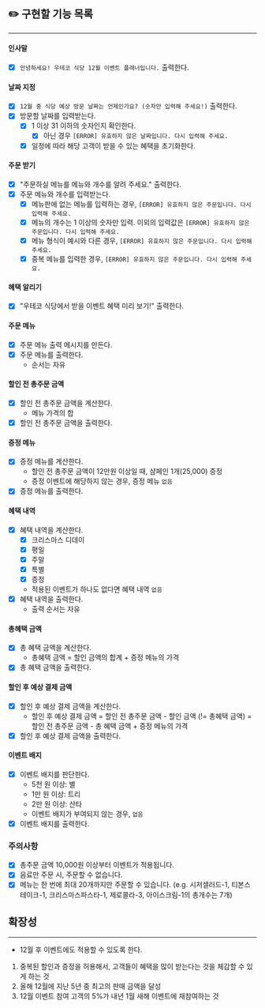 ## ✏️ 구현할 기능 목록

---

#### 인사말

- [x] `안녕하세요! 우테코 식당 12월 이벤트 플래너입니다.` 출력한다.

#### 날짜 지정

- [x] `12월 중 식당 예상 방문 날짜는 언제인가요? (숫자만 입력해 주세요!)` 출력한다.
- [x] 방문할 날짜를 입력받는다.
    - [x] 1 이상 31 이하의 숫자인지 확인한다.
        - [x] 아닌 경우 `[ERROR] 유효하지 않은 날짜입니다. 다시 입력해 주세요.`
    - [x] 일정에 따라 해당 고객이 받을 수 있는 혜택을 초기화한다.

#### 주문 받기

- [x] "주문하실 메뉴를 메뉴와 개수를 알려 주세요." 출력한다.
- [x] 주문 메뉴와 개수를 입력받는다.
    - [x] 메뉴판에 없는 메뉴를 입력하는 경우, `[ERROR] 유효하지 않은 주문입니다. 다시 입력해 주세요.`
    - [x] 메뉴의 개수는 1 이상의 숫자만 입력. 이외의 입력값은 `[ERROR] 유효하지 않은 주문입니다. 다시 입력해 주세요.`
    - [x] 메뉴 형식이 예시와 다른 경우, `[ERROR] 유효하지 않은 주문입니다. 다시 입력해 주세요.`
    - [x] 중복 메뉴를 입력한 경우, `[ERROR] 유효하지 않은 주문입니다. 다시 입력해 주세요.`

#### 혜택 알리기

- [x] "우테코 식당에서 받을 이벤트 혜택 미리 보기!" 출력한다.

#### 주문 메뉴

- [x] 주문 메뉴 출력 메시지를 만든다.
- [x] 주문 메뉴를 출력한다.
    - 순서는 자유

#### 할인 전 총주문 금액

- [x] 할인 전 총주문 금액을 계산한다.
    - 메뉴 가격의 합
- [x] 할인 전 총주문 금액을 출력한다.

#### 증정 메뉴

- [x] 증정 메뉴를 계산한다.
    - 할인 전 총주문 금액이 12만원 이상일 때, 샴페인 1개(25,000) 증정
    - 증정 이벤트에 해당하지 않는 경우, 증정 메뉴 `없음`
- [x] 증정 메뉴를 출력한다.

#### 혜택 내역

- [x] 혜택 내역을 계산한다.
    - [x] 크리스마스 디데이
    - [x] 평일
    - [x] 주말
    - [x] 특별
    - [x] 증정
    - 적용된 이벤트가 하나도 없다면 혜택 내역 `없음`
- [x] 혜택 내역을 출력한다.
    - 출력 순서는 자유

#### 총혜택 금액

- [x] 총 혜택 금액을 계산한다.
    - 총혜택 금액 = 할인 금액의 합계 + 증정 메뉴의 가격
- [x] 총 혜택 금액을 출력한다.

#### 할인 후 예상 결제 금액

- [x] 할인 후 예상 결제 금액을 계산한다.
    - 할인 후 예상 결제 금액 = 할인 전 총주문 금액 - 할인 금액 (!= 총혜택 금액) = 할인 전 총주문 금액 - 총 혜택 금액 + 증정 메뉴의 가격
- [x] 할인 후 예상 결제 금액을 출력한다.

#### 이벤트 배지

- [x] 이벤트 배지를 판단한다.
    - 5천 원 이상: 별
    - 1만 원 이상: 트리
    - 2만 원 이상: 산타
    - 이벤트 배지가 부여되지 않는 경우, `없음`
- [x] 이벤트 배지를 출력한다.

### 주의사항

- [x] 총주문 금액 10,000원 이상부터 이벤트가 적용됩니다.
- [x] 음료만 주문 시, 주문할 수 없습니다.
- [x] 메뉴는 한 번에 최대 20개까지만 주문할 수 있습니다. (e.g. 시저샐러드-1, 티본스테이크-1, 크리스마스파스타-1, 제로콜라-3, 아이스크림-1의 총개수는 7개)

## 확장성

---

+ 12월 후 이벤트에도 적용할 수 있도록 한다.


1. 중복된 할인과 증정을 허용해서, 고객들이 혜택을 많이 받는다는 것을 체감할 수 있게 하는 것
2. 올해 12월에 지난 5년 중 최고의 판매 금액을 달성
3. 12월 이벤트 참여 고객의 5%가 내년 1월 새해 이벤트에 재참여하는 것